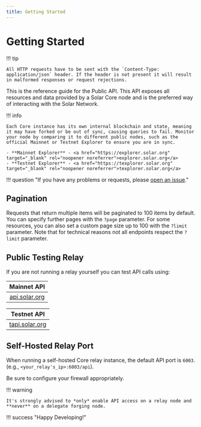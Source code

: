 ```yaml
---
title: Getting Started
---
```


# Getting Started

!!! tip

    All HTTP requests have to be sent with the `Content-Type: application/json` header. If the header is not present it will result in malformed responses or request rejections.

This is the reference guide for the Public API. This API exposes all resources and data provided by a Solar Core node and is the preferred way of interacting with the Solar Network.

!!! info

    Each Core instance has its own internal blockchain and state, meaning it may have forked or be out of sync, causing queries to fail. Monitor your node by comparing it to different public nodes, such as the official Mainnet or Testnet Explorer to ensure you are in sync.

    - **Mainnet Explorer** - <a href="https://explorer.solar.org" target="_blank" rel="noopener noreferrer">explorer.solar.org</a>
    - **Testnet Explorer** - <a href="https://texplorer.solar.org" target="_blank" rel="noopener noreferrer">texplorer.solar.org</a>

!!! question "If you have any problems or requests, please <a href="https://github.com/solar-network/core/issues/new/choose" target="_blank" rel="noopener noreferrer">open an issue</a>."

## Pagination

Requests that return multiple items will be paginated to 100 items by default. You can specify further pages with the `?page` parameter. For some resources, you can also set a custom page size up to 100 with the `?limit` parameter. Note that for technical reasons not all endpoints respect the `?limit` parameter.

## Public Testing Relay

If you are not running a relay yourself you can test API calls using:

|                                         Mainnet API                                         |
| :-----------------------------------------------------------------------------------------: |
| <a href="https://api.solar.org" target="_blank" rel="noopener noreferrer">api.solar.org</a> |

|                                          Testnet API                                          |
| :-------------------------------------------------------------------------------------------: |
| <a href="https://tapi.solar.org" target="_blank" rel="noopener noreferrer">tapi.solar.org</a> |

## Self-Hosted Relay Port

When running a self-hosted Core relay instance, the default API port is `6003`.  
(e.g., `<your_relay's_ip>:6003/api`).

Be sure to configure your firewall appropriately.

!!! warning

    It's strongly advised to *only* enable API access on a relay node and **never** on a delegate forging node.

!!! success "Happy Developing!"
